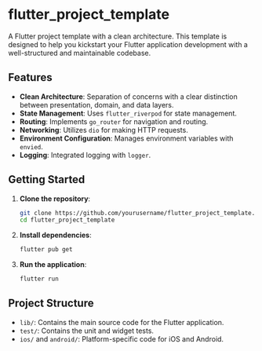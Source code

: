 # flutter_project_template

A Flutter project template with a clean architecture. This template is designed to help you kickstart your Flutter application development with a well-structured and maintainable codebase.

## Features

- **Clean Architecture**: Separation of concerns with a clear distinction between presentation, domain, and data layers.
- **State Management**: Uses `flutter_riverpod` for state management.
- **Routing**: Implements `go_router` for navigation and routing.
- **Networking**: Utilizes `dio` for making HTTP requests.
- **Environment Configuration**: Manages environment variables with `envied`.
- **Logging**: Integrated logging with `logger`.

## Getting Started

1. **Clone the repository**:
    ```sh
    git clone https://github.com/yourusername/flutter_project_template.git
    cd flutter_project_template
    ```

2. **Install dependencies**:
    ```sh
    flutter pub get
    ```

3. **Run the application**:
    ```sh
    flutter run
    ```

## Project Structure

- `lib/`: Contains the main source code for the Flutter application.
- `test/`: Contains the unit and widget tests.
- `ios/` and `android/`: Platform-specific code for iOS and Android.




